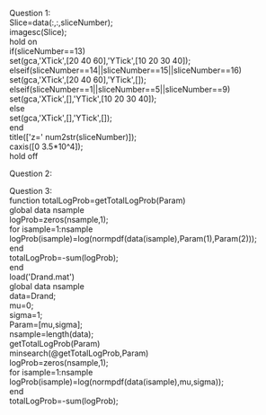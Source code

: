Question 1:  
Slice=data(:,:,sliceNumber);  
        imagesc(Slice);  
       hold on  
        if(sliceNumber==13)  
            set(gca,'XTick',[20 40 60],'YTick',[10 20 30 40]);  
        elseif(sliceNumber==14||sliceNumber==15||sliceNumber==16)  
            set(gca,'XTick',[20 40 60],'YTick',[]);  
        elseif(sliceNumber==1||sliceNumber==5||sliceNumber==9)  
            set(gca,'XTick',[],'YTick',[10 20 30 40]);  
        else  
            set(gca,'XTick',[],'YTick',[]);  
        end  
        title(['z=' num2str(sliceNumber)]);  
        caxis([0 3.5*10^4]);  
        hold off  

Question 2:  







Question 3:  
function totalLogProb=getTotalLogProb(Param)  
global data nsample  
logProb=zeros(nsample,1);  
for isample=1:nsample  
    logProb(isample)=log(normpdf(data(isample),Param(1),Param(2)));  
end    
totalLogProb=-sum(logProb);    
end     
load('Drand.mat')  
global data nsample  
data=Drand;  
mu=0;  
sigma=1;  
Param=[mu,sigma];  
nsample=length(data);  
getTotalLogProb(Param)  
minsearch(@getTotalLogProb,Param)  
logProb=zeros(nsample,1);  
for isample=1:nsample  
    logProb(isample)=log(normpdf(data(isample),mu,sigma));  
end  
totalLogProb=-sum(logProb);  

